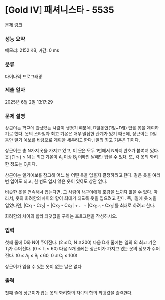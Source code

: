 # [Gold IV] 패셔니스타 - 5535 

[문제 링크](https://www.acmicpc.net/problem/5535) 

### 성능 요약

메모리: 2152 KB, 시간: 0 ms

### 분류

다이나믹 프로그래밍

### 제출 일자

2025년 6월 2일 13:17:29

### 문제 설명

<p>상근이는 학교에 관심있는 사람이 생겼기 때문에, D일동안(1일~D일) 입을 옷을 계획하기로 했다. 옷의 스타일과 최고 기온은 매우 밀접한 관계가 있기 때문에, 상근이는 D일 동안 일기 예보를 바탕으로 계획을 세우려고 한다. i일의 최고 기온은 Ti이다.</p>

<p>상근이는 총 N가지 옷을 가지고 있고, 이 옷은 모두 1번에서 N까지 번호가 붙여져 있다. 옷 j(1 ≤ j ≤ N)는 최고 기온이 A<sub>j</sub> 이상 B<sub>j</sub> 이하인 날에만 입을 수 있다. 또, 각 옷의 화려한 정도는 C<sub>j</sub>이다.</p>

<p>상근이는 일기예보를 참고해 어느 날 어떤 옷을 입을지 결정하려고 한다. 같은 옷을 여러 번 입어도 되고, 한 번도 입지 않은 옷이 있어도 상관 없다.</p>

<p>비슷한 옷을 연속해서 입는다면, 그 사람이 상근이에게 호감을 느끼지 않을 수 있다. 따라서, 옷의 화려함의 차이의 합이 최대가 되도록 옷을 입으려고 한다. 즉, i일에 옷 x<sub>i</sub>을 입었다면, |Cx<sub>1</sub> - Cx<sub>2</sub>| + |Cx<sub>2</sub> - Cx<sub>3</sub>| + ... + |Cx<sub>D-1</sub> - Cx<sub>D</sub>|를 최대로 하려고 한다.</p>

<p>화려함의 차이의 합의 최댓값을 구하는 프로그램을 작성하시오.</p>

### 입력 

 <p>첫째 줄에 D와 N이 주어진다. (2 ≤ D, N ≤ 200) 다음 D개 줄에는 i일의 의 최고 기온 T<sub>i</sub>가 주어진다. (0 ≤ T<sub>i</sub> ≤ 60) 다음 N개 줄에는 상근이가 가지고 있는 옷의 정보가 주어진다. (0 ≤ A<sub>j</sub> ≤ B<sub>j</sub> ≤ 60, 0 ≤ C<sub>j</sub> ≤ 100)</p>

<p>상근이가 입을 수 있는 옷이 없는 날은 없다.</p>

### 출력 

 <p>첫째 줄에 상근이가 입는 옷의 화려함의 차이의 합의 최댓값을 출력한다.</p>

